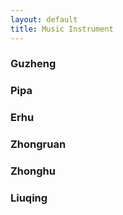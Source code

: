 ```yaml
---
layout: default
title: Music Instrument
---
```


### Guzheng

### Pipa

### Erhu

### Zhongruan

### Zhonghu

### Liuqing
